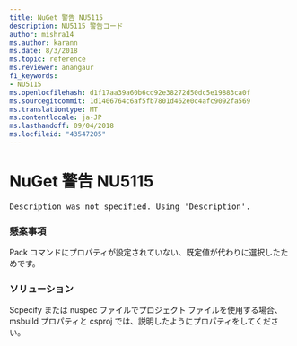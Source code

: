 ```yaml
---
title: NuGet 警告 NU5115
description: NU5115 警告コード
author: mishra14
ms.author: karann
ms.date: 8/3/2018
ms.topic: reference
ms.reviewer: anangaur
f1_keywords:
- NU5115
ms.openlocfilehash: d1f17aa39a60b6cd92e38272d50dc5e19883ca0f
ms.sourcegitcommit: 1d1406764c6af5fb7801d462e0c4afc9092fa569
ms.translationtype: MT
ms.contentlocale: ja-JP
ms.lasthandoff: 09/04/2018
ms.locfileid: "43547205"
---
```

# <a name="nuget-warning-nu5115"></a>NuGet 警告 NU5115
<pre>Description was not specified. Using 'Description'.</pre>

### <a name="issue"></a>懸案事項

Pack コマンドにプロパティが設定されていない、既定値が代わりに選択したためです。


### <a name="solution"></a>ソリューション

Scpecify または nuspec ファイルでプロジェクト ファイルを使用する場合、msbuild プロパティと csproj では、説明したようにプロパティをしてください。

